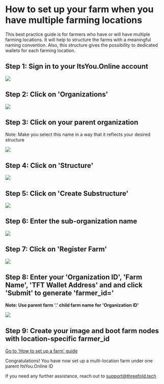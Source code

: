 # How to set up your farm when you have multiple farming locations

This best practice guide is for farmers who have or will have multiple farming locations. It will help to structure the farms with a meaningful naming convention. Also, this structure gives the possibility to dedicated wallets for each farming location.

## Step 1: Sign in to your ItsYou.Online account

![](docs/tf_farming/images/mfl01.png)

## Step 2: Click on 'Organizations'

![](/tf_farming//images/mfl02.png)

## Step 3: Click on your parent organization

Note: Make you select this name in a way that it reflects your desired structure

![](/tf_farming//images/mfl03.png)

## Step 4: Click on 'Structure'

![](/tf_farming//images/mfl04.png)

## Step 5: Click on 'Create Substructure'

![](/tf_farming//images/mfl05.png)

## Step 6: Enter the sub-organization name

![](/tf_farming//images/mfl06.png)

## Step 7: Click on 'Register Farm'

![](/tf_farming//images/mfl07.png)

## Step 8: Enter your 'Organization ID', 'Farm Name', 'TFT Wallet Address' and  and click 'Submit' to generate 'farmer_id='

**Note: Use parent farm '.' child farm name for 'Organization ID'**

![](/tf_farming//images/mfl08.png)

## Step 9: Create your image and boot farm nodes with location-specific farmer_id

[Go to 'How to set up a farm' guide](tf_farming/farming_setup.md)

Congratulations! You have now set up a multi-location farm under one parent ItsYou.Online ID

If you need any further assistance, reach out to support@threefold.tech 
